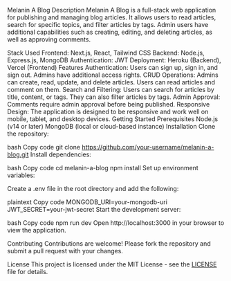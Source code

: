 Melanin A Blog
Description
Melanin A Blog is a full-stack web application for publishing and managing blog articles. It allows users to read articles, search for specific topics, and filter articles by tags. Admin users have additional capabilities such as creating, editing, and deleting articles, as well as approving comments.

Stack Used
Frontend: Next.js, React, Tailwind CSS
Backend: Node.js, Express.js, MongoDB
Authentication: JWT
Deployment: Heroku (Backend), Vercel (Frontend)
Features
Authentication: Users can sign up, sign in, and sign out. Admins have additional access rights.
CRUD Operations: Admins can create, read, update, and delete articles. Users can read articles and comment on them.
Search and Filtering: Users can search for articles by title, content, or tags. They can also filter articles by tags.
Admin Approval: Comments require admin approval before being published.
Responsive Design: The application is designed to be responsive and work well on mobile, tablet, and desktop devices.
Getting Started
Prerequisites
Node.js (v14 or later)
MongoDB (local or cloud-based instance)
Installation
Clone the repository:

bash
Copy code
git clone https://github.com/your-username/melanin-a-blog.git
Install dependencies:

bash
Copy code
cd melanin-a-blog
npm install
Set up environment variables:

Create a .env file in the root directory and add the following:

plaintext
Copy code
MONGODB_URI=your-mongodb-uri
JWT_SECRET=your-jwt-secret
Start the development server:

bash
Copy code
npm run dev
Open http://localhost:3000 in your browser to view the application.

Contributing
Contributions are welcome! Please fork the repository and submit a pull request with your changes.

License
This project is licensed under the MIT License - see the [LICENSE](./LICENSE) file for details.